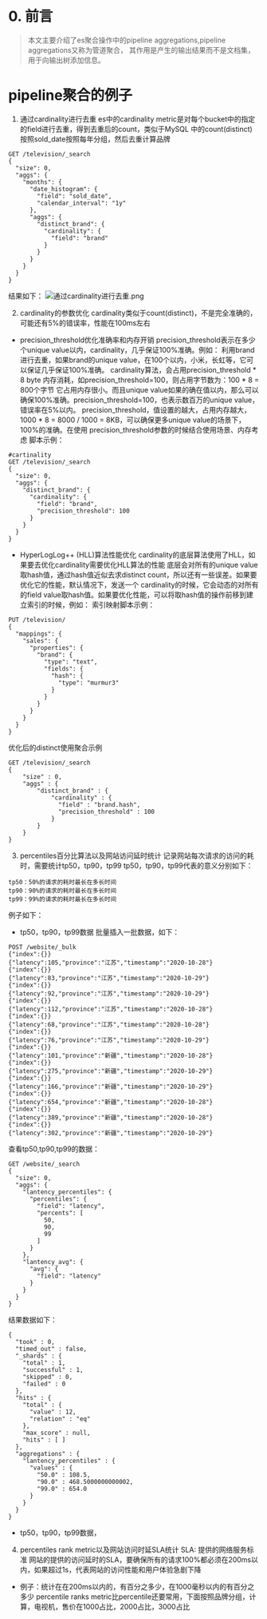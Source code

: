 # 0. 前言
>本文主要介绍了es聚合操作中的pipeline aggregations,pipeline aggregations又称为管道聚合，
 其作用是产生的输出结果而不是文档集，用于向输出树添加信息。
# pipeline聚合的例子
1. 通过cardinality进行去重
es中的cardinality metric是对每个bucket中的指定的field进行去重，得到去重后的count，类似于MySQL
中的count(distinct)
按照sold_date按照每年分组，然后去重计算品牌
```
GET /television/_search
{
  "size": 0,
  "aggs": {
    "months": {
      "date_histogram": {
        "field": "sold_date",
        "calendar_interval": "1y"
      },
      "aggs": {
        "distinct_brand": {
          "cardinality": {
            "field": "brand"
          }
        }
      }
    }
  }
}
```

结果如下：
![通过cardinality进行去重.png](https://upload-images.jianshu.io/upload_images/9905084-b689654adb7c3c43.png?imageMogr2/auto-orient/strip%7CimageView2/2/w/1240)

2. cardinality的参数优化
cardinality类似于count(distinct)，不是完全准确的，可能还有5%的错误率，性能在100ms左右
- precision_threshold优化准确率和内存开销
  precision_threshold表示在多少个unique value以内，cardinality，几乎保证100%准确。例如：
利用brand进行去重，如果brand的unique value，在100个以内，小米，长虹等，它可以保证几乎保证100%准确。
cardinality算法，会占用precision_threshold * 8 byte 内存消耗，如precision_threshold=100，则占用字节数为：100 * 8 = 800个字节
它占用内存很小。而且unique value如果的确在值以内，那么可以确保100%准确。precision_threshold=100，也表示数百万的unique value，错误率在5%以内。
precision_threshold，值设置的越大，占用内存越大，1000 * 8 = 8000 / 1000 = 8KB，可以确保更多unique value的场景下，100%的准确。在使用
precision_threshold参数的时候结合使用场景、内存考虑
脚本示例：
```
#cartinality
GET /television/_search
{
  "size": 0,
  "aggs": {
    "distinct_brand": {
      "cardinality": {
        "field": "brand",
        "precision_threshold": 100
      }
    }
  }
}
```

- HyperLogLog++ (HLL)算法性能优化
cardinality的底层算法使用了HLL，如果要去优化cardinality需要优化HLL算法的性能
底层会对所有的unique value取hash值，通过hash值近似去求distinct count，所以还有一些误差。如果要优化它的性能，默认情况下，发送一个
cardinality的时候，它会动态的对所有的field value取hash值。如果要优化性能，可以将取hash值的操作前移到建立索引的时候，例如：
索引映射脚本示例：
```
PUT /television/
{
  "mappings": {
    "sales": {
      "properties": {
        "brand": {
          "type": "text",
          "fields": {
            "hash": {
              "type": "murmur3" 
            }
          }
        }
      }
    }
  }
}
```

优化后的distinct使用聚合示例
```
GET /television/_search
{
    "size" : 0,
    "aggs" : {
        "distinct_brand" : {
            "cardinality" : {
              "field" : "brand.hash",
              "precision_threshold" : 100 
            }
        }
    }
}
```

3. percentiles百分比算法以及网站访问延时统计
记录网站每次请求的访问的耗时，需要统计tp50，tp90，tp99
tp50，tp90，tp99代表的意义分别如下：
```
tp50：50%的请求的耗时最长在多长时间
tp90：90%的请求的耗时最长在多长时间
tp99：99%的请求的耗时最长在多长时间
```
例子如下：
- tp50，tp90，tp99数据
批量插入一批数据，如下：
```
POST /website/_bulk
{"index":{}}
{"latency":105,"province":"江苏","timestamp":"2020-10-28"}
{"index":{}}
{"latency":83,"province":"江苏","timestamp":"2020-10-29"}
{"index":{}}
{"latency":92,"province":"江苏","timestamp":"2020-10-29"}
{"index":{}}
{"latency":112,"province":"江苏","timestamp":"2020-10-28"}
{"index":{}}
{"latency":68,"province":"江苏","timestamp":"2020-10-28"}
{"index":{}}
{"latency":76,"province":"江苏","timestamp":"2020-10-29"}
{"index":{}}
{"latency":101,"province":"新疆","timestamp":"2020-10-28"}
{"index":{}}
{"latency":275,"province":"新疆","timestamp":"2020-10-29"}
{"index":{}}
{"latency":166,"province":"新疆","timestamp":"2020-10-29"}
{"index":{}}
{"latency":654,"province":"新疆","timestamp":"2020-10-28"}
{"index":{}}
{"latency":389,"province":"新疆","timestamp":"2020-10-28"}
{"index":{}}
{"latency":302,"province":"新疆","timestamp":"2020-10-29"}
```
查看tp50,tp90,tp99的数据：
```
GET /website/_search
{
  "size": 0,
  "aggs": {
    "lantency_percentiles": {
      "percentiles": {
        "field": "latency",
        "percents": [
          50,
          90,
          99
        ]
      }
    },
    "lantency_avg": {
      "avg": {
        "field": "latency"
      }
    }
  }
}
```
结果数据如下：
```
{
  "took" : 0,
  "timed_out" : false,
  "_shards" : {
    "total" : 1,
    "successful" : 1,
    "skipped" : 0,
    "failed" : 0
  },
  "hits" : {
    "total" : {
      "value" : 12,
      "relation" : "eq"
    },
    "max_score" : null,
    "hits" : [ ]
  },
  "aggregations" : {
    "lantency_percentiles" : {
      "values" : {
        "50.0" : 108.5,
        "90.0" : 468.5000000000002,
        "99.0" : 654.0
      }
    }
  }
}
```
- tp50，tp90，tp99数据，

4. percentiles rank metric以及网站访问时延SLA统计
SLA: 提供的网络服务标准
网站的提供的访问延时的SLA，要确保所有的请求100%都必须在200ms以内，如果超过1s，代表网站的访问性能和用户体验急剧下降
- 例子：统计在在200ms以内的，有百分之多少，在1000毫秒以内的有百分之多少
percentile ranks metric比percentile还要常用，下面按照品牌分组，计算，电视机，售价在1000占比，2000占比，3000占比


